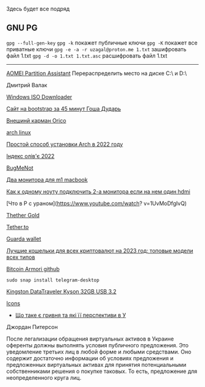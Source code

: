 Здесь будет все подряд

GNU PG
---
`gpg --full-gen-key`
`gpg -k` покажет публичные ключи
`gpg -K` покажет все приватные ключи
`gpg -e -a -r uzagal@proton.me 1.txt` зашифровать файл 1.txt
`gpg -d -o 1.txt 1.txt.asc` расшифровать файл 1.txt


---


[AOMEI Partition Assistant](https://www.diskpart.com/) Перераспределить место на диске С:\ и D:\

Дмитрий Валак

[Windows ISO Downloader](https://www.softportal.com/get-43444-windows-iso-downloader.html)

[Сайт на bootstrap за 45 минут Гоша Дударь](https://itproger.com/course/one-lesson/3)

[Внешинй карман Orico](https://rozetka.com.ua/331881784/p331881784/)

[arch linux](http://archlinux.astra.in.ua/iso/2022.12.01/)

[Простой способ установки Arch в 2022 году ](https://www.youtube.com/watch?v=pBtBMY9Ubbw&t=70s)

[Індекс олів'є 2022](https://minfin.com.ua/ua/2022/12/27/97978917/)

[BugMeNot](https://bugmenot.com/)


[Два монитора для m1 macbook](https://www.youtube.com/watch?v=2psU9CKNctc&t=238s)

[Как к одному ноуту подключить 2-а монитора если на нем один hdmi](https://www.youtube.com/watch?v=iDD5sJTU5o0)


[Что в Р с ураном](https://www.youtube.com/watch?
v=1UvMoDfgIvQ)

[Thether Gold](https://coinmarketcap.com/ru/currencies/tether-gold/)

[Tether.to](https://tether.to/ru/)

[Guarda wallet](https://guarda.com/download/)

[Лучшие кошельки для всех криптовалют на 2023 год: топовые модели всех типов](https://cryptonist.ru/blog/goryachie-koshelki/vybor-koshelka-dlya-kriptovalyuty/)


[Bitcoin Armori github](https://github.com/goatpig/BitcoinArmory)

`sudo snap install telegram-desktop`

[Kingston DataTraveler Kyson 32GB USB 3.2 ](https://rozetka.com.ua/ua/kingston_dtkn_32gb/p242355871/)

[Icons](https://fontawesome.com/)

- [Що таке є гривня та які її перспективи в У](https://economics.novyny.live/finance/chto-takoe-e-grivna-i-kakovy-ee-perspektivy-v-ukraine-66700.html)

Джордан Питерсон

После легализации обращения виртуальных активов в Украине оференты должны выполнять условия публичного предложения. Это уведомление третьих лиц в любой форме и любыми средствами. Оно содержит достаточно информации об условиях предложения и предложенных виртуальных активах для принятия потенциальными собственниками решения о покупке таковых. То есть, предложение для неопределенного круга лиц.


